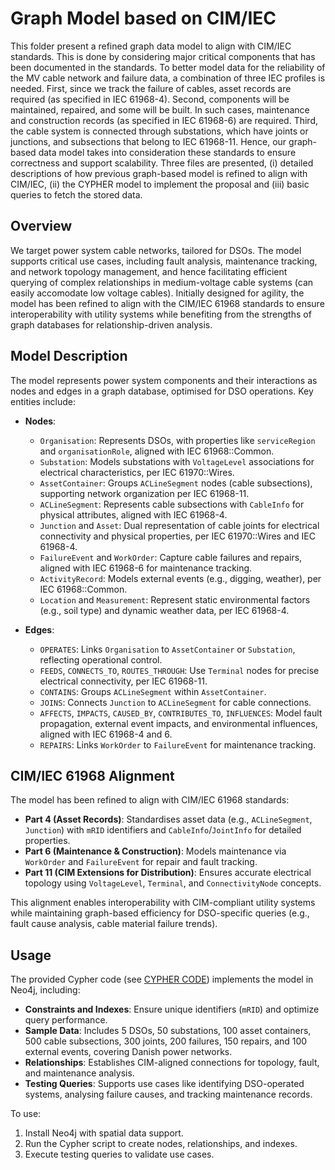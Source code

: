 # Graph Model based on CIM/IEC
This folder present a refined graph data model to align with CIM/IEC standards. This is done by considering major critical components that has been documented in the standards. To better model data for the reliability of the MV cable network and failure data, a combination of three IEC profiles is needed. First, since we track the failure of cables, asset records are required (as specified in IEC 61968-4). Second, components will be maintained, repaired, and some will be built. In such cases, maintenance and construction records (as specified in IEC 61968-6) are required. Third, the cable system is connected through substations, which have joints or junctions, and subsections that belong to IEC 61968-11. Hence, our graph-based data model takes into consideration these standards to ensure correctness and support scalability. Three files are presented, (i) detailed descriptions of how previous graph-based model is refined to align with CIM/IEC, (ii) the CYPHER model to implement the proposal and (iii) basic queries to fetch the stored data.

## Overview

We target power system cable networks, tailored for DSOs. The model supports critical use cases, including fault analysis, maintenance tracking, and network topology management, and hence facilitating efficient querying of complex relationships in medium-voltage cable systems (can easily accomodate low voltage cables). Initially designed for agility, the model has been refined to align with the CIM/IEC 61968 standards to ensure interoperability with utility systems while benefiting from the strengths of graph databases for relationship-driven analysis.

## Model Description

The model represents power system components and their interactions as nodes and edges in a graph database, optimised for DSO operations. Key entities include:

- **Nodes**:
  - `Organisation`: Represents DSOs, with properties like `serviceRegion` and `organisationRole`, aligned with IEC 61968::Common.
  - `Substation`: Models substations with `VoltageLevel` associations for electrical characteristics, per IEC 61970::Wires.
  - `AssetContainer`: Groups `ACLineSegment` nodes (cable subsections), supporting network organization per IEC 61968-11.
  - `ACLineSegment`: Represents cable subsections with `CableInfo` for physical attributes, aligned with IEC 61968-4.
  - `Junction` and `Asset`: Dual representation of cable joints for electrical connectivity and physical properties, per IEC 61970::Wires and IEC 61968-4.
  - `FailureEvent` and `WorkOrder`: Capture cable failures and repairs, aligned with IEC 61968-6 for maintenance tracking.
  - `ActivityRecord`: Models external events (e.g., digging, weather), per IEC 61968::Common.
  - `Location` and `Measurement`: Represent static environmental factors (e.g., soil type) and dynamic weather data, per IEC 61968-4.

- **Edges**:
  - `OPERATES`: Links `Organisation` to `AssetContainer` or `Substation`, reflecting operational control.
  - `FEEDS`, `CONNECTS_TO`, `ROUTES_THROUGH`: Use `Terminal` nodes for precise electrical connectivity, per IEC 61968-11.
  - `CONTAINS`: Groups `ACLineSegment` within `AssetContainer`.
  - `JOINS`: Connects `Junction` to `ACLineSegment` for cable connections.
  - `AFFECTS`, `IMPACTS`, `CAUSED_BY`, `CONTRIBUTES_TO`, `INFLUENCES`: Model fault propagation, external event impacts, and environmental influences, aligned with IEC 61968-4 and 6.
  - `REPAIRS`: Links `WorkOrder` to `FailureEvent` for maintenance tracking.

## CIM/IEC 61968 Alignment

The model has been refined to align with CIM/IEC 61968 standards:
- **Part 4 (Asset Records)**: Standardises asset data (e.g., `ACLineSegment`, `Junction`) with `mRID` identifiers and `CableInfo`/`JointInfo` for detailed properties.
- **Part 6 (Maintenance & Construction)**: Models maintenance via `WorkOrder` and `FailureEvent` for repair and fault tracking.
- **Part 11 (CIM Extensions for Distribution)**: Ensures accurate electrical topology using `VoltageLevel`, `Terminal`, and `ConnectivityNode` concepts.

This alignment enables interoperability with CIM-compliant utility systems while maintaining graph-based efficiency for DSO-specific queries (e.g., fault cause analysis, cable material failure trends).

## Usage

The provided Cypher code (see [CYPHER CODE](/02_Alignment_to_CIM_and_IEC_Standards/02_2_graph_model_cim_iec_standard.cypher)) implements the model in Neo4j, including:
- **Constraints and Indexes**: Ensure unique identifiers (`mRID`) and optimize query performance.
- **Sample Data**: Includes 5 DSOs, 50 substations, 100 asset containers, 500 cable subsections, 300 joints, 200 failures, 150 repairs, and 100 external events, covering Danish power networks.
- **Relationships**: Establishes CIM-aligned connections for topology, fault, and maintenance analysis.
- **Testing Queries**: Supports use cases like identifying DSO-operated systems, analysing failure causes, and tracking maintenance records.

To use:
1. Install Neo4j with spatial data support.
2. Run the Cypher script to create nodes, relationships, and indexes.
3. Execute testing queries to validate use cases.

